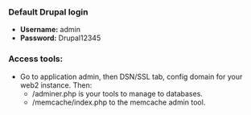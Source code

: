 ### Default Drupal login

- **Username:** admin
- **Password:** Drupal12345

### Access tools:

- Go to application admin, then DSN/SSL tab, config domain for your web2 instance. Then:
  - /adminer.php is your tools to manage to databases.
  - /memcache/index.php to the memcache admin tool.
